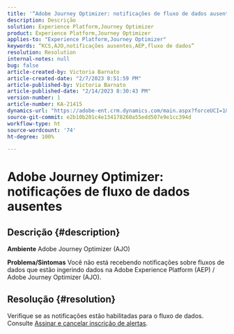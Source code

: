 ```yaml
---
title: '“Adobe Journey Optimizer: notificações de fluxo de dados ausentes”'
description: Descrição
solution: Experience Platform,Journey Optimizer
product: Experience Platform,Journey Optimizer
applies-to: "Experience Platform,Journey Optimizer"
keywords: “KCS,AJO,notificações ausentes,AEP,fluxo de dados”
resolution: Resolution
internal-notes: null
bug: false
article-created-by: Victoria Barnato
article-created-date: "2/7/2023 8:51:59 PM"
article-published-by: Victoria Barnato
article-published-date: "2/14/2023 8:30:43 PM"
version-number: 1
article-number: KA-21415
dynamics-url: "https://adobe-ent.crm.dynamics.com/main.aspx?forceUCI=1&pagetype=entityrecord&etn=knowledgearticle&id=3475a73e-29a7-ed11-aad1-6045bd0065f9"
source-git-commit: e2b10b201c4e134178260a55edd507e9e1cc394d
workflow-type: ht
source-wordcount: '74'
ht-degree: 100%

---
```


# Adobe Journey Optimizer: notificações de fluxo de dados ausentes

## Descrição {#description}

<b>Ambiente</b>
Adobe Journey Optimizer (AJO)


<b>Problema/Sintomas</b>
Você não está recebendo notificações sobre fluxos de dados que estão ingerindo dados na Adobe Experience Platform (AEP) / Adobe Journey Optimizer (AJO).


## Resolução {#resolution}


Verifique se as notificações estão habilitadas para o fluxo de dados. Consulte [Assinar e cancelar inscrição de alertas](https://experienceleague.adobe.com/docs/experience-platform/sources/ui-tutorials/alerts.html?lang=pt-BR#subscribe-and-unsubscribe-to-alerts).


